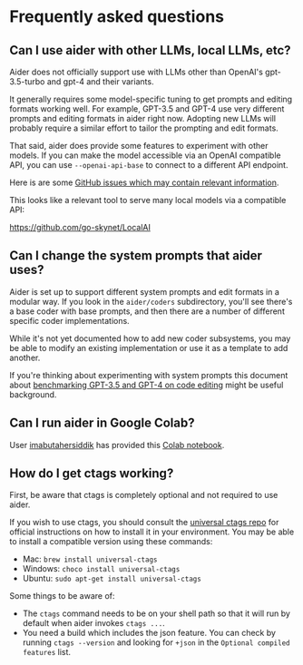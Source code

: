 
# Frequently asked questions

## Can I use aider with other LLMs, local LLMs, etc?

Aider does not officially support use with LLMs other than OpenAI's gpt-3.5-turbo and gpt-4
and their variants.

It generally requires some model-specific tuning to get prompts and
editing formats working well. For example, GPT-3.5 and GPT-4 use very
different prompts and editing formats in aider right now. 
Adopting new LLMs will probably require a similar effort to tailor the
prompting and edit formats.

That said, aider does provide some features to experiment with other models.
If you can make the model accessible via an OpenAI compatible API,
you can use `--openai-api-base` to connect to a different API endpoint.

Here is are some
[GitHub issues which may contain relevant information](https://github.com/paul-gauthier/aider/issues?q=is%3Aissue+%22openai-api-base%22+).

This looks like a relevant tool to serve many local models via a compatible API:

https://github.com/go-skynet/LocalAI


## Can I change the system prompts that aider uses?

Aider is set up to support different system prompts and edit formats
in a modular way. If you look in the `aider/coders` subdirectory, you'll
see there's a base coder with base prompts, and then there are
a number of
different specific coder implementations.

While it's not yet documented how to add new coder subsystems, you may be able
to modify an existing implementation or use it as a template to add another.

If you're thinking about experimenting with system prompts
this document about
[benchmarking GPT-3.5 and GPT-4 on code editing](https://aider.chat/docs/benchmarks.html)
might be useful background.

## Can I run aider in Google Colab?

User [imabutahersiddik](https://github.com/imabutahersiddik)
has provided this
[Colab notebook](https://colab.research.google.com/drive/1J9XynhrCqekPL5PR6olHP6eE--rnnjS9?usp=sharing).


## How do I get ctags working?

First, be aware that ctags is completely optional and not required to use aider.

If you wish to use ctags, you should consult the
[universal ctags repo](https://github.com/universal-ctags/ctags)
for official instructions on how to install it in your environment.
You may be able to install a compatible version using these commands:

* Mac: `brew install universal-ctags`
* Windows: `choco install universal-ctags`
* Ubuntu: `sudo apt-get install universal-ctags`

Some things to be aware of:

* The `ctags` command needs to be on your shell path so that it will run by default when aider invokes `ctags ...`.
* You need a build which includes the json feature. You can check by running `ctags --version` and looking for `+json` in the `Optional compiled features` list.



